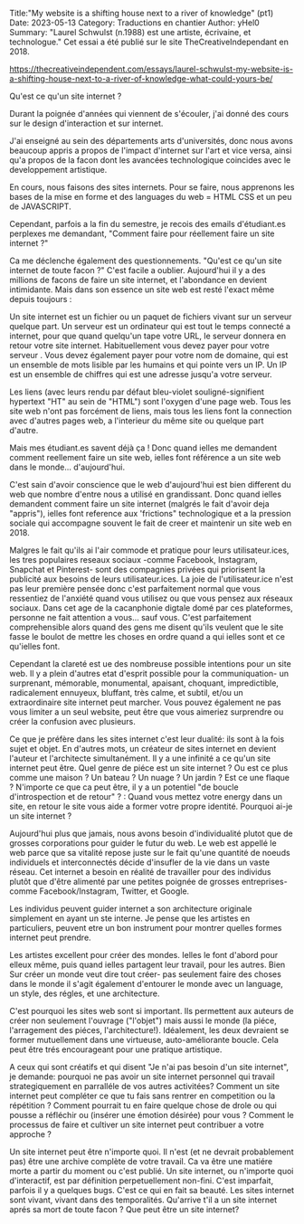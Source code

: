 Title:"My website is a shifting house next to a river of knowledge" (pt1)
Date: 2023-05-13
Category: Traductions en chantier
Author: yHel0
Summary: "Laurel Schwulst (n.1988) est une artiste, écrivaine, et technologue." Cet essai a été publié sur le site TheCreativeIndependant en 2018.

<https://thecreativeindependent.com/essays/laurel-schwulst-my-website-is-a-shifting-house-next-to-a-river-of-knowledge-what-could-yours-be/>


Qu'est ce qu'un site internet ?

Durant la poignée d'années qui viennent de s'écouler, j'ai donné des cours sur le design d'interaction et sur internet.

J'ai enseigné au sein des départements arts d'universités, donc nous avons beaucoup appris a propos de l'impact d'internet sur l'art et vice versa, ainsi qu'a propos de la facon dont les avancées technologique coincides avec le developpement artistique.

En cours, nous faisons des sites internets. Pour se faire, nous apprenons les bases de la mise en forme et des languages du web = HTML CSS et un peu de JAVASCRIPT.

Cependant, parfois a la fin du semestre, je recois des emails d'étudiant.es perplexes me demandant, "Comment faire pour réellement faire un site internet ?"

Ca me déclenche également des questionnements. "Qu'est ce qu'un site internet de toute facon ?" C'est facile a oublier. Aujourd'hui il y a des millions de facons de faire un site internet, et l'abondance en devient intimidante. Mais dans son essence un site web est resté l'exact même depuis toujours :

Un site internet est un fichier ou un paquet de fichiers vivant sur un serveur quelque part. Un serveur est un ordinateur qui est tout le temps connecté a internet, pour que quand quelqu'un tape votre URL, le serveur donnera en retour votre site internet. Habituellement vous devez payer pour votre serveur . Vous devez également payer pour votre nom de domaine, qui est un ensemble de mots lisible par les humains et qui pointe vers un IP. Un IP est un ensemble de chiffres qui est une adresse jusqu'a votre serveur.

Les liens (avec leurs rendu par défaut bleu-violet souligné-signifient hypertext "HT" au sein de "HTML") sont l'oxygen d'une page web. Tous les site web n'ont pas forcément de liens, mais tous les liens font la connection avec d'autres pages web, a l'interieur du même site ou quelque part d'autre.

Mais mes étudiant.es savent déjà ça ! Donc quand ielles me demandent comment reellement faire un site web, ielles font référence a un site web dans le monde... d'aujourd'hui.

C'est sain d'avoir conscience que le web d'aujourd'hui est bien different du web que nombre d'entre nous a utilisé en grandissant. Donc quand ielles demandent comment faire un site internet (malgrés le fait d'avoir deja "appris"), ielles font reference aux 'frictions" technologique et a la pression sociale qui accompagne souvent le fait de creer et maintenir un site web en 2018.

Malgres le fait qu'ils ai l'air commode et pratique pour leurs utilisateur.ices, les tres populaires reseaux sociaux -comme Facebook, Instagram, Snapchat et Pinterest- sont des compagnies privées qui priorisent la publicité aux besoins de leurs utilisateur.ices. La joie de l'utilisateur.ice n'est pas leur première pensée donc c'est parfaitement normal que vous ressentiez de l'anxiété quand vous utilisez ou que vous pensez aux réseaux sociaux. Dans cet age de la cacanphonie digtale domé par ces plateformes, personne ne fait attention a vous... sauf vous. C'est parfaitement comprehensible alors quand des gens me disent qu'ils veulent que le site fasse le boulot de mettre les choses en ordre quand a qui ielles sont et ce qu'ielles font.

Cependant la clareté est ue des nombreuse possible intentions pour un site web. Il y a plein d'autres etat d'esprit possible pour la communiquation- un surprenant, mémorable, monumental, apaisant, choquant, impredictible, radicalement ennuyeux, bluffant, 
très calme, et subtil, et/ou un extraordinaire site internet peut marcher. Vous pouvez également ne pas vous limiter a un seul website, peut être que vous aimeriez surprendre ou créer la confusion avec plusieurs. 

Ce que je préfère dans les sites internet c'est leur dualité: ils sont à la fois sujet et objet. En d'autres mots, un créateur de sites internet en devient l'auteur et l'architecte simultanément. Il y a une infinité a ce qu'un site internet peut être. Quel genre de piéce est un site internet ? Ou est ce plus comme une maison ? Un bateau ? Un nuage ? Un jardin ? Est ce une flaque ? N'importe ce que ca peut être, il y a un potentiel "de boucle d'introspection et de retour" ? : Quand vous mettez votre energy dans un site, en retour le site vous aide a former votre propre identité. Pourquoi ai-je un site internet ?

Aujourd'hui plus que jamais, nous avons besoin d'individualité plutot que de grosses corporations pour guider le futur du web. Le web est appellé le web parce que sa vitalité repose juste sur le fait qu'une quantité de noeuds individuels et interconnectés décide d'insufler de la vie dans un vaste réseau. Cet internet a besoin en réalité de travailler pour des individus plutôt que d'être alimenté par une petites poignée de grosses entreprises-comme Facebook/Instagram, Twitter, et Google.

Les individus peuvent guider internet a son architecture originale simplement en ayant un ste interne. Je pense que les artistes en particuliers, peuvent etre un bon instrument pour montrer quelles formes internet peut prendre. 

Les artistes excellent pour créer des mondes. Ielles le font d'abord pour elleux même, puis quand ielles partagent leur travail, pour les autres. Bien Sur créer un monde veut dire tout créer- pas seulement faire des choses dans le monde il s'agit également d'entourer le monde avec un language, un style, des régles, et une architecture. 

C'est pourquoi les sites web sont si important. Ils permettent aux auteurs de créer non seulement l'ouvrage ("l'objet") mais aussi le monde (la piéce, l'arragement des piéces, l'architecture!). Idéalement, les deux devraient se former mutuellement dans une virtueuse, auto-améliorante boucle. Cela peut être trés encourageant pour une pratique artistique.

A ceux qui sont créatifs et qui disent "Je n'ai pas besoin d'un site internet", je demande: pourquoi ne pas avoir un site internet personnel qui travail strategiquement en parralléle de vos autres activitées? Comment un site internet peut compléter ce que tu fais sans rentrer en competition ou la répétition ? Comment pourrait tu en faire quelque chose de drole ou qui pousse a réfléchir ou (insérer une émotion désirée) pour vous ? Comment le processus de faire et cultiver un site internet peut contribuer a votre approche ?

Un site internet peut être n'importe quoi. Il n'est (et ne devrait probablement pas) être une archive complète de votre travail. Ca va être une matiére morte a partir du moment ou c'est publié. Un site internet, ou n'importe quoi d'interactif, est par définition perpetuellement non-fini. C'est imparfait, parfois il y a quelques bugs. C'est ce qui en fait sa beauté. Les sites internet sont vivant, vivant dans des temporalités. Qu'arrive t'il a un site internet aprés sa mort de toute facon ?
Que peut être un site internet?

































